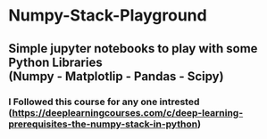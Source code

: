 # Numpy-Stack-Playground
## Simple jupyter notebooks to play with some Python Libraries <br />(Numpy - Matplotlip - Pandas - Scipy)
### I Followed this course for any one intrested (https://deeplearningcourses.com/c/deep-learning-prerequisites-the-numpy-stack-in-python)
